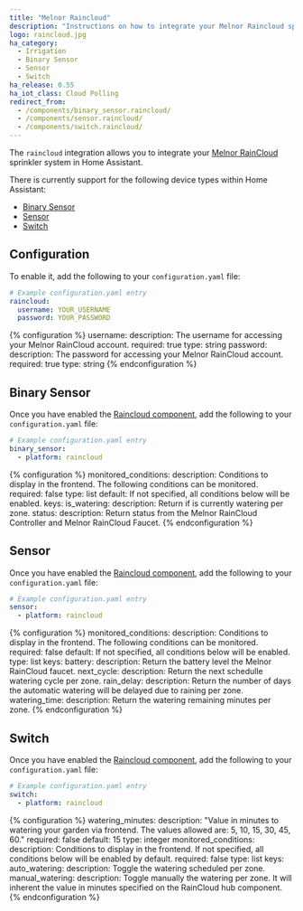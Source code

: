 ```yaml
---
title: "Melnor Raincloud"
description: "Instructions on how to integrate your Melnor Raincloud sprinkler system within Home Assistant."
logo: raincloud.jpg
ha_category:
  - Irrigation
  - Binary Sensor
  - Sensor
  - Switch
ha_release: 0.55
ha_iot_class: Cloud Polling
redirect_from:
  - /components/binary_sensor.raincloud/
  - /components/sensor.raincloud/
  - /components/switch.raincloud/
---
```


The `raincloud` integration allows you to integrate your [Melnor RainCloud](https://wifiaquatimer.com) sprinkler system in Home Assistant.

There is currently support for the following device types within Home Assistant:

- [Binary Sensor](#binary-sensor)
- [Sensor](#sensor)
- [Switch](#switch)

## Configuration

To enable it, add the following to your `configuration.yaml` file:

```yaml
# Example configuration.yaml entry
raincloud:
  username: YOUR_USERNAME
  password: YOUR_PASSWORD
```

{% configuration %}
username:
  description: The username for accessing your Melnor RainCloud account.
  required: true
  type: string
password:
  description: The password for accessing your Melnor RainCloud account.
  required: true
  type: string
{% endconfiguration %}

## Binary Sensor

Once you have enabled the [Raincloud component](#configuration), add the following to your `configuration.yaml` file:

```yaml
# Example configuration.yaml entry
binary_sensor:
  - platform: raincloud
```

{% configuration %}
monitored_conditions:
  description: Conditions to display in the frontend. The following conditions can be monitored.
  required: false
  type: list
  default: If not specified, all conditions below will be enabled.
  keys:
    is_watering:
      description: Return if is currently watering per zone.
    status:
      description: Return status from the Melnor RainCloud Controller and Melnor RainCloud Faucet.
{% endconfiguration %}

## Sensor

Once you have enabled the [Raincloud component](#configuration), add the following to your `configuration.yaml` file:

```yaml
# Example configuration.yaml entry
sensor:
  - platform: raincloud
```

{% configuration %}
monitored_conditions:
  description: Conditions to display in the frontend. The following conditions can be monitored.
  required: false
  default: If not specified, all conditions below will be enabled.
  type: list
  keys:
    battery:
      description: Return the battery level the Melnor RainCloud faucet.
    next_cycle:
      description: Return the next schedulle watering cycle per zone.
    rain_delay:
      description: Return the number of days the automatic watering will be delayed due to raining per zone.
    watering_time:
      description: Return the watering remaining minutes per zone.
{% endconfiguration %}

## Switch

Once you have enabled the [Raincloud component](#configuration), add the following to your `configuration.yaml` file:

```yaml
# Example configuration.yaml entry
switch:
  - platform: raincloud
```

{% configuration %}
watering_minutes:
  description: "Value in minutes to watering your garden via frontend. The values allowed are: 5, 10, 15, 30, 45, 60."
  required: false
  default: 15
  type: integer
monitored_conditions:
  description: Conditions to display in the frontend. If not specified, all conditions below will be enabled by default.
  required: false
  type: list
  keys:
    auto_watering:
      description: Toggle the watering scheduled per zone.
    manual_watering:
      description: Toggle manually the watering per zone. It will inherent the value in minutes specified on the RainCloud hub component.
{% endconfiguration %}